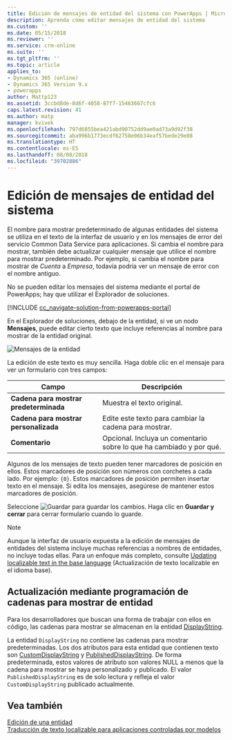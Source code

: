 ```yaml
---
title: Edición de mensajes de entidad del sistema con PowerApps | Microsoft Docs
description: Aprenda cómo editar mensajes de entidad del sistema
ms.custom: ''
ms.date: 05/15/2018
ms.reviewer: ''
ms.service: crm-online
ms.suite: ''
ms.tgt_pltfrm: ''
ms.topic: article
applies_to:
- Dynamics 365 (online)
- Dynamics 365 Version 9.x
- powerapps
author: Mattp123
ms.assetid: 3ccbd8de-8d6f-4058-87f7-15463667cfc6
caps.latest.revision: 41
ms.author: matp
manager: kvivek
ms.openlocfilehash: 797d6855bea421abd90752dd9ae0ad73a9d92f38
ms.sourcegitcommit: aba996b1773ecdf62758e06b34eaf57bede29e08
ms.translationtype: HT
ms.contentlocale: es-ES
ms.lasthandoff: 08/08/2018
ms.locfileid: "39702886"
---
```

# <a name="edit-system-entity-messages"></a>Edición de mensajes de entidad del sistema

El nombre para mostrar predeterminado de algunas entidades del sistema se utiliza en el texto de la interfaz de usuario y en los mensajes de error del servicio Common Data Service para aplicaciones. Si cambia el nombre para mostrar, también debe actualizar cualquier mensaje que utilice el nombre para mostrar predeterminado. Por ejemplo, si cambia el nombre para mostrar de *Cuenta* a *Empresa*, todavía podría ver un mensaje de error con el nombre antiguo.  

No se pueden editar los mensajes del sistema mediante el portal de PowerApps; hay que utilizar el Explorador de soluciones.

[!INCLUDE [cc_navigate-solution-from-powerapps-portal](../../includes/cc_navigate-solution-from-powerapps-portal.md)]

En el Explorador de soluciones, debajo de la entidad, si ve un nodo **Mensajes**, puede editar cierto texto que incluye referencias al nombre para mostrar de la entidad original. 

![Mensajes de la entidad](../model-driven-apps/media/entity-messages.png)

La edición de este texto es muy sencilla. Haga doble clic en el mensaje para ver un formulario con tres campos:  
  
|Campo|Descripción|  
|-----------|-----------------|  
|**Cadena para mostrar predeterminada**|Muestra el texto original.|  
|**Cadena para mostrar personalizada**|Edite este texto para cambiar la cadena para mostrar.|  
|**Comentario**|Opcional. Incluya un comentario sobre lo que ha cambiado y por qué.|  
  
Algunos de los mensajes de texto pueden tener marcadores de posición en ellos. Estos marcadores de posición son números con corchetes a cada lado. Por ejemplo: `{0}`. Estos marcadores de posición permiten insertar texto en el mensaje. Si edita los mensajes, asegúrese de mantener estos marcadores de posición. 

Seleccione ![Guardar](media/save-entity-icon-solution-explorer.png) para guardar los cambios. Haga clic en **Guardar y cerrar** para cerrar formulario cuando lo guarde.

> [!NOTE]
> Aunque la interfaz de usuario expuesta a la edición de mensajes de entidades del sistema incluye muchas referencias a nombres de entidades, no incluye todas ellas. Para un enfoque más completo, consulte [Updating localizable text in the base language](../model-driven-apps/translate-localizable-text.md#updating-localizable-text-in-the-base-language) (Actualización de texto localizable en el idioma base).

## <a name="programmatically-update-entity-display-strings"></a>Actualización mediante programación de cadenas para mostrar de entidad

Para los desarrolladores que buscan una forma de trabajar con ellos en código, las cadenas para mostrar se almacenan en la entidad [DisplayString](../../developer/common-data-service/reference/entities/displaystring.md). 

La entidad `DisplayString` no contiene las cadenas para mostrar predeterminadas. Los dos atributos para esta entidad que contienen texto son [CustomDisplayString](../../developer/common-data-service/reference/entities/displaystring.md#BKMK_CustomDisplayString) y [PublishedDisplayString](../../developer/common-data-service/reference/entities/displaystring.md#BKMK_PublishedDisplayString). De forma predeterminada, estos valores de atributo son valores NULL a menos que la cadena para mostrar se haya personalizado y publicado. El valor `PublishedDisplayString` es de solo lectura y refleja el valor `CustomDisplayString` publicado actualmente.
 
## <a name="see-also"></a>Vea también
[Edición de una entidad](edit-entities.md)<br />
[Traducción de texto localizable para aplicaciones controladas por modelos](../model-driven-apps/translate-localizable-text.md)

